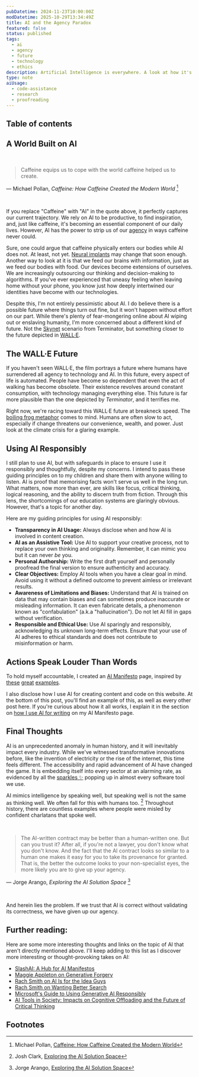 ```yaml
---
pubDatetime: 2024-11-23T10:00:00Z
modDatetime: 2025-10-29T13:34:49Z
title: AI and the Agency Paradox
featured: false
status: published
tags:
  - ai
  - agency
  - future
  - technology
  - ethics
description: Artificial Intelligence is everywhere. A look at how it's reshaping our world, the risks to agency, and how I plan to use it responsibly.
type: note
aiUsage:
  - code-assistance
  - research
  - proofreading
---
```


## Table of contents

## A World Built on AI

<br />

> Caffeine equips us to cope with the world caffeine helped us to create.

&mdash; Michael Pollan, <cite>Caffeine: How Caffeine Created the Modern World</cite> [^1]

<br />

If you replace "Caffeine" with "AI" in the quote above, it perfectly captures our current trajectory.
We rely on AI to be productive, to find inspiration, and, just like caffeine, it's becoming an essential component of our daily lives.
However, AI has the power to strip us of our [agency](https://sociologydictionary.org/agency/) in ways caffeine never could.

Sure, one could argue that caffeine physically enters our bodies while AI does not. At least, not yet. [Neural implants](https://neuralink.com/blog/prime-study-progress-update-second-participant/) may change that soon enough.
Another way to look at it is that we feed our brains with information, just as we feed our bodies with food.
Our devices become extensions of ourselves. We are increasingly outsourcing our thinking and decision-making to algorithms.
If you've ever experienced that uneasy feeling when leaving home without your phone, you know just how deeply intertwined our identities have become with our technologies.

Despite this, I'm not entirely pessimistic about AI. I do believe there is a possible future where things turn out fine, but it won't happen without effort on our part.
While there's plenty of fear-mongering online about AI wiping out or enslaving humanity, I'm more concerned about a different kind of future.
Not the [Skynet](https://en.wikipedia.org/wiki/Skynet_(Terminator)) scenario from Terminator, but something closer to the future depicted in [WALL·E](https://www.imdb.com/title/tt0910970/).

## The WALL·E Future

If you haven't seen WALL·E, the film portrays a future where humans have surrendered all agency to technology and AI.
In this future, every aspect of life is automated. People have become so dependent that even the act of walking has become obsolete.
Their existence revolves around constant consumption, with technology managing everything else.
This future is far more plausible than the one depicted by *Terminator*, and it terrifies me.

Right now, we're racing toward this WALL·E future at breakneck speed. The [boiling frog metaphor](https://en.wikipedia.org/wiki/Boiling_frog) comes to mind.
Humans are often slow to act, especially if change threatens our convenience, wealth, and power.
Just look at the climate crisis for a glaring example.

## Using AI Responsibly

I still plan to use AI, but with safeguards in place to ensure I use it responsibly and thoughtfully, despite my concerns.
I intend to pass these guiding principles on to my children and share them with anyone willing to listen.
AI is proof that memorising facts won't serve us well in the long run.
What matters, now more than ever, are skills like focus, critical thinking, logical reasoning, and the ability to discern truth from fiction.
Through this lens, the shortcomings of our education systems are glaringly obvious. However, that's a topic for another day.

Here are my guiding principles for using AI responsibly:
- **Transparency in AI Usage:** Always disclose when and how AI is involved in content creation.
- **AI as an Assistive Tool:** Use AI to support your creative process, not to replace your own thinking and originality. Remember, it can mimic you but it can never *be* you.
- **Personal Authorship:** Write the first draft yourself and personally proofread the final version to ensure authenticity and accuracy.
- **Clear Objectives:** Employ AI tools when you have a clear goal in mind. Avoid using it without a defined outcome to prevent aimless or irrelevant results.
- **Awareness of Limitations and Biases:** Understand that AI is trained on data that may contain biases and can sometimes produce inaccurate or misleading information. It can even fabricate details, a phenomenon known as "confabulation" (a.k.a "hallucination"). Do not let AI fill in gaps without verification.
- **Responsible and Ethical Use:** Use AI sparingly and responsibly, acknowledging its unknown long-term effects. Ensure that your use of AI adheres to ethical standards and does not contribute to misinformation or harm.

## Actions Speak Louder Than Words

To hold myself accountable, I created an [AI Manifesto](/ai) page, inspired by [these](https://www.bydamo.la/p/ai-manifesto) [great](https://rknight.me/ai/) [examples](https://yordi.me/ai/).

I also disclose how I use AI for creating content and code on this website.
At the bottom of this post, you'll find an example of this, as well as every other post here.
If you're curious about how it all works, I explain it in the section on [how I use AI for writing](/ai#writing) on my AI Manifesto page.

## Final Thoughts

AI is an unprecedented anomaly in human history, and it will inevitably impact every industry.
While we've witnessed transformative innovations before, like the invention of electricity or the rise of the internet, this time feels different.
The accessibility and rapid advancement of AI have changed the game.
It is embedding itself into every sector at an alarming rate, as evidenced by all the [sparkles ✨](https://bigmedium.com/ideas/your-sparkles-are-fizzling.html) popping up in almost every software tool we use.

AI mimics intelligence by speaking well, but speaking well is not the same as thinking well. We often fall for this with humans too. [^2]
Throughout history, there are countless examples where people were misled by confident charlatans that spoke well.

<br />

> The AI-written contract may be better than a human-written one.
> But can you trust it? After all, if you're not a lawyer, you don't know what you don't know.
> And the fact that the AI contract looks so similar to a human one makes it easy for you to take its provenance for granted.
> That is, the better the outcome looks to your non-specialist eyes, the more likely you are to give up your agency.

&mdash; Jorge Arango, <cite>Exploring the AI Solution Space</cite> [^3]

<br />

And herein lies the problem. If we trust that AI is correct without validating its correctness, we have given up our agency.

## Further reading:

Here are some more interesting thoughts and links on the topic of AI that aren't directly mentioned above.
I'll keep adding to this list as I discover more interesting or thought-provoking takes on AI:

- [SlashAI: A Hub for AI Manifestos](https://slashai.page/)
- [Maggie Appleton on Generative Forgery](https://maggieappleton.com/generative-forgery)
- [Rach Smith on AI Is for the Idea Guys](https://rachsmith.com/ai-is-for-the-idea-guys/)
- [Rach Smith on Wanting Better Search](https://rachsmith.com/i-want-good-search/)
- [Microsoft's Guide to Using Generative AI Responsibly](https://github.com/microsoft/generative-ai-for-beginners/blob/main/03-using-generative-ai-responsibly/README.md)
- [AI Tools in Society: Impacts on Cognitive Offloading and the Future of Critical Thinking](https://www.mdpi.com/2075-4698/15/1/6)

## Footnotes

[^1]: Michael Pollan, [Caffeine: How Caffeine Created the Modern World](https://www.goodreads.com/book/show/52300107-caffeine)
[^2]: Josh Clark, [Exploring the AI Solution Space](https://bigmedium.com/ideas/links/exploring-the-ai-solution-space-jorge-arango.html)
[^3]: Jorge Arango, [Exploring the AI Solution Space](https://jarango.com/2024/10/01/exploring-the-ai-solution-space/)